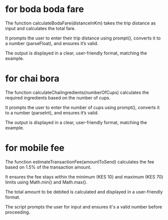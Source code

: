 # for boda boda fare
The function calculateBodaFare(distanceInKm) takes the trip distance as input and calculates the total fare.

It prompts the user to enter their trip distance using prompt(), converts it to a number (parseFloat), and ensures it’s valid.

The output is displayed in a clear, user-friendly format, matching the example.


# for chai bora 
The function calculateChaiIngredients(numberOfCups) calculates the required ingredients based on the number of cups.

It prompts the user to enter the number of cups using prompt(), converts it to a number (parseInt), and ensures it’s valid.

The output is displayed in a clear, user-friendly format, matching the example.

# for mobile fee

The function estimateTransactionFee(amountToSend) calculates the fee based on 1.5% of the transaction amount.

It ensures the fee stays within the minimum (KES 10) and maximum (KES 70) limits using Math.min() and Math.max().

The total amount to be debited is calculated and displayed in a user-friendly format.

The script prompts the user for input and ensures it's a valid number before proceeding.
